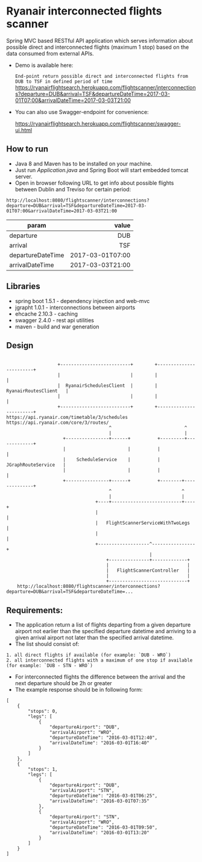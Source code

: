 # Ryanair interconnected flights scanner

Spring MVC based RESTful API application which serves information about possible direct
and interconnected flights (maximum 1 stop) based on the data consumed from external APIs.

* Demo is available here:

  `End-point return possible direct and interconnected flights from DUB to TSF in defined period of time`
  https://ryanairflightsearch.herokuapp.com/flightscanner/interconnections?departure=DUB&arrival=TSF&departureDateTime=2017-03-01T07:00&arrivalDateTime=2017-03-03T21:00

* You can also use Swagger-endpoint for convenience:

  https://ryanairflightsearch.herokuapp.com/flightscanner/swagger-ui.html

How to run 
----------

* Java 8 and Maven has to be installed on your machine.
* Just run _Application.java_ and Spring Boot will start embedded tomcat server.
* Open in browser following URL to get info about possible flights between Dublin and Treviso for certain period:

`http://localhost:8080/flightscanner/interconnections?departure=DUB&arrival=TSF&departureDateTime=2017-03-01T07:00&arrivalDateTime=2017-03-03T21:00`

| param             |  value           |
| ----------------- | ----------------:|
| departure         |     DUB          |
| arrival           |     TSF          |
| departureDateTime | 2017-03-01T07:00 |
| arrivalDateTime   | 2017-03-03T21:00 |

Libraries
---------

* spring boot 1.5.1 - dependency injection and web-mvc
* jgrapht 1.0.1 - interconnections between airports
* ehcache 2.10.3 - caching
* swagger 2.4.0 - rest api utilities
* maven - build and war generation

Design
------

```text

                   +--------------------------+        +------------------------+
                   |                          |        |                        |
                   |  RyanairSchedulesClient  |        |  RyanairRoutesClient   |
                   |                          |        |                        |
                   +--------------------------+        +------------------------+
https://api.ryanair.com/timetable/3/schedules             https://api.ryanair.com/core/3/routes/
                                      ^                           ^
                                      |                           |
                     +----------------+------+          +---------+-------------+
                     |                       |          |                       |
                     |    ScheduleService    |          |  JGraphRouteService   |
                     |                       |          |                       |
                     +----------------+------+          +--------+--------------+
                                      ^                          ^
                                      |                          |
                                 +----+--------------------------+----+
                                 |                                    |
                                 |   FlightScannerServiceWithTwoLegs  |
                                 |                                    |
                                 +-------------------^----------------+
                                                     |
                                     +---------------+-------------+
                                     |                             |
                                     |   FlightScannerController   |
                                     |                             |
                                     +-----------------------------+
    http://localhost:8080/flightscanner/interconnections?departure=DUB&arrival=TSF&departureDateTime=...

```

Requirements:
-------------

* The application return a list of flights departing from a given departure airport not earlier
  than the specified departure datetime and arriving to a given arrival airport not later than the
  specified arrival datetime.
* The list should consist of:

```
1. all direct flights if available (for example: `DUB - WRO`)
2. all interconnected flights with a maximum of one stop if available (for example: `DUB - STN - WRO`)
```

* For interconnected flights the difference between the arrival and the next departure should be 2h or greater
* The example response should be in following form:

```
[
    {
        "stops": 0,
        "legs": [
            {
                "departureAirport": "DUB",
                "arrivalAirport": "WRO",
                "departureDateTime": "2016-03-01T12:40",
                "arrivalDateTime": "2016-03-01T16:40"
            }
        ]
    },
    {
        "stops": 1,
        "legs": [
            {
                "departureAirport": "DUB",
                "arrivalAirport": "STN",
                "departureDateTime": "2016-03-01T06:25",
                "arrivalDateTime": "2016-03-01T07:35"
            },
            {
                "departureAirport": "STN",
                "arrivalAirport": "WRO",
                "departureDateTime": "2016-03-01T09:50",
                "arrivalDateTime": "2016-03-01T13:20"
            }
        ]
    }
]
```